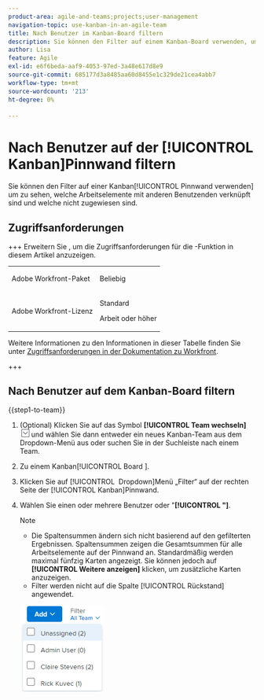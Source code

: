 ```yaml
---
product-area: agile-and-teams;projects;user-management
navigation-topic: use-kanban-in-an-agile-team
title: Nach Benutzer im Kanban-Board filtern
description: Sie können den Filter auf einem Kanban-Board verwenden, um zu sehen, welche Arbeitselemente mit anderen Benutzern verknüpft sind und welche nicht zugewiesen sind.
author: Lisa
feature: Agile
exl-id: e6f6beda-aaf9-4053-97ed-3a48e617d8e9
source-git-commit: 685177d3a8485aa60d8455e1c329de21cea4abb7
workflow-type: tm+mt
source-wordcount: '213'
ht-degree: 0%

---
```


# Nach Benutzer auf der [!UICONTROL Kanban]Pinnwand filtern

Sie können den Filter auf einer Kanban[!UICONTROL Pinnwand verwenden] um zu sehen, welche Arbeitselemente mit anderen Benutzenden verknüpft sind und welche nicht zugewiesen sind.

## Zugriffsanforderungen

+++ Erweitern Sie , um die Zugriffsanforderungen für die -Funktion in diesem Artikel anzuzeigen.

<table style="table-layout:auto"> 
 <col> 
 </col> 
 <col> 
 </col> 
 <tbody> 
  <tr> 
   <td role="rowheader">Adobe Workfront-Paket</td> 
   <td> <p>Beliebig</p> </td> 
  </tr> 
  <tr> 
   <td role="rowheader">Adobe Workfront-Lizenz</td> 
   <td> <p>Standard</p> 
   <p>Arbeit oder höher</p> </td> 
  </tr>
 </tbody> 
</table>

Weitere Informationen zu den Informationen in dieser Tabelle finden Sie unter [Zugriffsanforderungen in der Dokumentation zu Workfront](/help/quicksilver/administration-and-setup/add-users/access-levels-and-object-permissions/access-level-requirements-in-documentation.md).

+++

## Nach Benutzer auf dem Kanban-Board filtern

{{step1-to-team}}

1. (Optional) Klicken Sie auf das Symbol **[!UICONTROL Team wechseln]** ![Symbol Team wechseln](assets/switch-team-icon.png) und wählen Sie dann entweder ein neues Kanban-Team aus dem Dropdown-Menü aus oder suchen Sie in der Suchleiste nach einem Team.

1. Zu einem Kanban[!UICONTROL Board &#x200B;].
1. Klicken Sie auf [!UICONTROL &#x200B; Dropdown]Menü „Filter“ auf der rechten Seite der [!UICONTROL Kanban]Pinnwand.
1. Wählen Sie einen oder mehrere Benutzer oder &quot;**[!UICONTROL &quot;]**.

   >[!NOTE]
   >
   >* Die Spaltensummen ändern sich nicht basierend auf den gefilterten Ergebnissen. Spaltensummen zeigen die Gesamtsummen für alle Arbeitselemente auf der Pinnwand an. Standardmäßig werden maximal fünfzig Karten angezeigt. Sie können jedoch auf **[!UICONTROL Weitere anzeigen]** klicken, um zusätzliche Karten anzuzeigen.
   >* Filter werden nicht auf die Spalte [!UICONTROL Rückstand] angewendet.


   ![Nach Benutzer filtern](assets/filter-by-user-agile-nwe.png)
